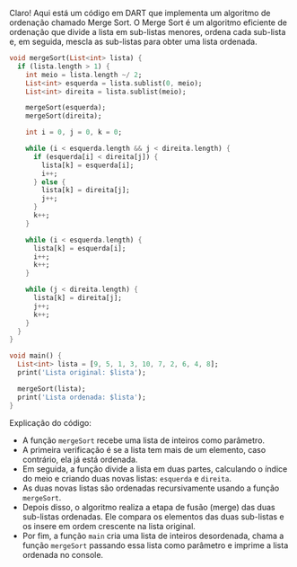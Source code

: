 Claro! Aqui está um código em DART que implementa um algoritmo de ordenação chamado Merge Sort. O Merge Sort é um algoritmo eficiente de ordenação que divide a lista em sub-listas menores, ordena cada sub-lista e, em seguida, mescla as sub-listas para obter uma lista ordenada.

```dart
void mergeSort(List<int> lista) {
  if (lista.length > 1) {
    int meio = lista.length ~/ 2;
    List<int> esquerda = lista.sublist(0, meio);
    List<int> direita = lista.sublist(meio);

    mergeSort(esquerda);
    mergeSort(direita);

    int i = 0, j = 0, k = 0;

    while (i < esquerda.length && j < direita.length) {
      if (esquerda[i] < direita[j]) {
        lista[k] = esquerda[i];
        i++;
      } else {
        lista[k] = direita[j];
        j++;
      }
      k++;
    }

    while (i < esquerda.length) {
      lista[k] = esquerda[i];
      i++;
      k++;
    }

    while (j < direita.length) {
      lista[k] = direita[j];
      j++;
      k++;
    }
  }
}

void main() {
  List<int> lista = [9, 5, 1, 3, 10, 7, 2, 6, 4, 8];
  print('Lista original: $lista');

  mergeSort(lista);
  print('Lista ordenada: $lista');
}
```

Explicação do código:
- A função `mergeSort` recebe uma lista de inteiros como parâmetro.
- A primeira verificação é se a lista tem mais de um elemento, caso contrário, ela já está ordenada.
- Em seguida, a função divide a lista em duas partes, calculando o índice do meio e criando duas novas listas: `esquerda` e `direita`.
- As duas novas listas são ordenadas recursivamente usando a função `mergeSort`.
- Depois disso, o algoritmo realiza a etapa de fusão (merge) das duas sub-listas ordenadas. Ele compara os elementos das duas sub-listas e os insere em ordem crescente na lista original.
- Por fim, a função `main` cria uma lista de inteiros desordenada, chama a função `mergeSort` passando essa lista como parâmetro e imprime a lista ordenada no console.